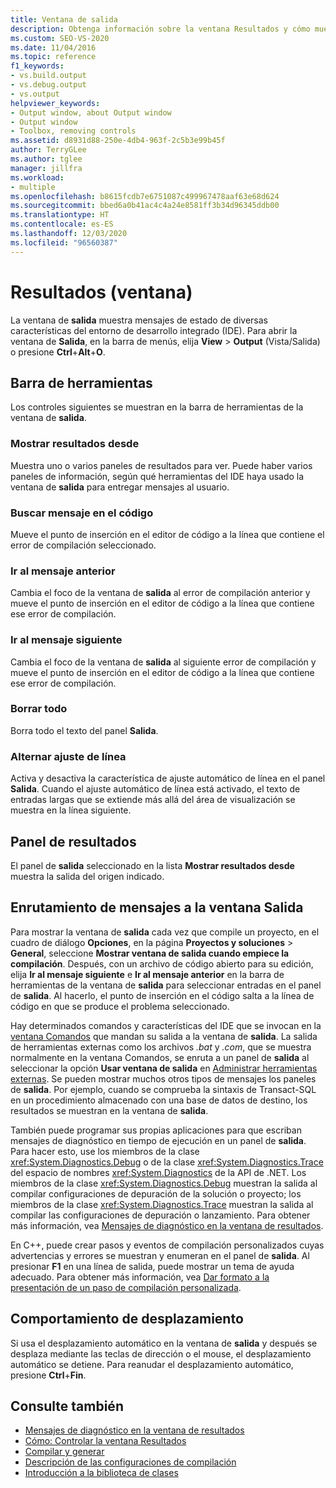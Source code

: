 ```yaml
---
title: Ventana de salida
description: Obtenga información sobre la ventana Resultados y cómo muestra mensajes de estado de diversas características del IDE.
ms.custom: SEO-VS-2020
ms.date: 11/04/2016
ms.topic: reference
f1_keywords:
- vs.build.output
- vs.debug.output
- vs.output
helpviewer_keywords:
- Output window, about Output window
- Output window
- Toolbox, removing controls
ms.assetid: d8931d88-250e-4db4-963f-2c5b3e99b45f
author: TerryGLee
ms.author: tglee
manager: jillfra
ms.workload:
- multiple
ms.openlocfilehash: b8615fcdb7e6751087c499967478aaf63e68d624
ms.sourcegitcommit: bbed6a0b41ac4c4a24e8581ff3b34d96345ddb00
ms.translationtype: HT
ms.contentlocale: es-ES
ms.lasthandoff: 12/03/2020
ms.locfileid: "96560387"
---
```

# <a name="output-window"></a>Resultados (ventana)

La ventana de **salida** muestra mensajes de estado de diversas características del entorno de desarrollo integrado (IDE). Para abrir la ventana de **Salida**, en la barra de menús, elija **View** > **Output** (Vista/Salida) o presione **Ctrl**+**Alt**+**O**.

## <a name="toolbar"></a>Barra de herramientas

Los controles siguientes se muestran en la barra de herramientas de la ventana de **salida**.

### <a name="show-output-from"></a>Mostrar resultados desde

Muestra uno o varios paneles de resultados para ver. Puede haber varios paneles de información, según qué herramientas del IDE haya usado la ventana de **salida** para entregar mensajes al usuario.

### <a name="find-message-in-code"></a>Buscar mensaje en el código

Mueve el punto de inserción en el editor de código a la línea que contiene el error de compilación seleccionado.

### <a name="go-to-previous-message"></a>Ir al mensaje anterior

Cambia el foco de la ventana de **salida** al error de compilación anterior y mueve el punto de inserción en el editor de código a la línea que contiene ese error de compilación.

### <a name="go-to-next-message"></a>Ir al mensaje siguiente

Cambia el foco de la ventana de **salida** al siguiente error de compilación y mueve el punto de inserción en el editor de código a la línea que contiene ese error de compilación.

### <a name="clear-all"></a>Borrar todo

Borra todo el texto del panel **Salida**.

### <a name="toggle-word-wrap"></a>Alternar ajuste de línea

Activa y desactiva la característica de ajuste automático de línea en el panel **Salida**. Cuando el ajuste automático de línea está activado, el texto de entradas largas que se extiende más allá del área de visualización se muestra en la línea siguiente.

## <a name="output-pane"></a>Panel de resultados

El panel de **salida** seleccionado en la lista **Mostrar resultados desde** muestra la salida del origen indicado.

## <a name="route-messages-to-the-output-window"></a>Enrutamiento de mensajes a la ventana Salida

Para mostrar la ventana de **salida** cada vez que compile un proyecto, en el cuadro de diálogo **Opciones**, en la página **Proyectos y soluciones** > **General**, seleccione **Mostrar ventana de salida cuando empiece la compilación**. Después, con un archivo de código abierto para su edición, elija **Ir al mensaje siguiente** e **Ir al mensaje anterior** en la barra de herramientas de la ventana de **salida** para seleccionar entradas en el panel de **salida**. Al hacerlo, el punto de inserción en el código salta a la línea de código en que se produce el problema seleccionado.

Hay determinados comandos y características del IDE que se invocan en la [ventana Comandos](../../ide/reference/command-window.md) que mandan su salida a la ventana de **salida**. La salida de herramientas externas como los archivos *.bat* y *.com*, que se muestra normalmente en la ventana Comandos, se enruta a un panel de **salida** al seleccionar la opción **Usar ventana de salida** en [Administrar herramientas externas](../../ide/managing-external-tools.md). Se pueden mostrar muchos otros tipos de mensajes los paneles de **salida**. Por ejemplo, cuando se comprueba la sintaxis de Transact-SQL en un procedimiento almacenado con una base de datos de destino, los resultados se muestran en la ventana de **salida**.

También puede programar sus propias aplicaciones para que escriban mensajes de diagnóstico en tiempo de ejecución en un panel de **salida**. Para hacer esto, use los miembros de la clase <xref:System.Diagnostics.Debug> o de la clase <xref:System.Diagnostics.Trace> del espacio de nombres <xref:System.Diagnostics> de la API de .NET. Los miembros de la clase <xref:System.Diagnostics.Debug> muestran la salida al compilar configuraciones de depuración de la solución o proyecto; los miembros de la clase <xref:System.Diagnostics.Trace> muestran la salida al compilar las configuraciones de depuración o lanzamiento. Para obtener más información, vea [Mensajes de diagnóstico en la ventana de resultados](../../debugger/diagnostic-messages-in-the-output-window.md).

En C++, puede crear pasos y eventos de compilación personalizados cuyas advertencias y errores se muestran y enumeran en el panel de **salida**. Al presionar **F1** en una línea de salida, puede mostrar un tema de ayuda adecuado. Para obtener más información, vea [Dar formato a la presentación de un paso de compilación personalizada](/cpp/build/formatting-the-output-of-a-custom-build-step-or-build-event).

## <a name="scroll-behavior"></a>Comportamiento de desplazamiento

Si usa el desplazamiento automático en la ventana de **salida** y después se desplaza mediante las teclas de dirección o el mouse, el desplazamiento automático se detiene. Para reanudar el desplazamiento automático, presione **Ctrl**+**Fin**.

## <a name="see-also"></a>Consulte también

- [Mensajes de diagnóstico en la ventana de resultados](../../debugger/diagnostic-messages-in-the-output-window.md)
- [Cómo: Controlar la ventana Resultados](/previous-versions/ht6z4e28(v=vs.140))
- [Compilar y generar](../../ide/compiling-and-building-in-visual-studio.md)
- [Descripción de las configuraciones de compilación](../../ide/understanding-build-configurations.md)
- [Introducción a la biblioteca de clases](/dotnet/standard/class-library-overview)